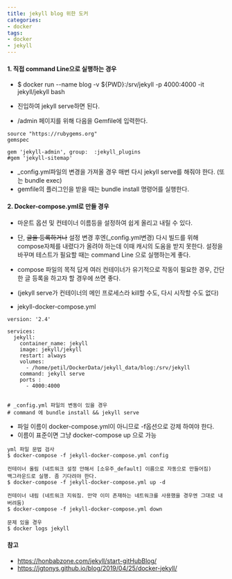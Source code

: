 ```yaml
---
title: jekyll blog 위한 도커
categories:
- docker
tags:
- docker
- jekyll
---
```


#### 1. 직접 command Line으로 실행하는 경우
- $ docker run --name blog -v ${PWD}:/srv/jekyll -p 4000:4000 -it jekyll/jekyll bash

- 진입하여 jekyll serve하면 된다.
- /admin 페이지를 위해 다음을 Gemfile에 입력한다.

```
source "https://rubygems.org"
gemspec

gem 'jekyll-admin', group:  :jekyll_plugins
#gem 'jekyll-sitemap'

```

- _config.yml파일의 변경을 가져올 경우 매번 다시 jekyll serve를 해줘야 한다. (또는 bundle exec)
-  gemfile의 플러그인을 받을 때는 bundle install 명령어를 실행한다. 

#### 2. Docker-compose.yml로 만들 경우

- 마운트 옵션 및 컨테이너 이름등을 설정하여 쉽게 올리고 내릴 수 있다.
- 단, ~~글을 등록하거나~~ 설정 변경 후엔(_config.yml변경)  다시 빌드를 위해 compose자체를 내렸다가 올려야 하는데
  이때 캐시의 도움을 받지 못한다. 설정을 바꾸며 테스트가 필요할 때는 command Line 으로 실행하는게 좋다.
- compose 파일의 목적 답게 여러 컨테이너가 유기적으로 작동이 필요한 경우, 간단한 글 등록을 하고자 할 경우에 쓰면 좋다.
- (jekyll serve가 컨테이너의 메인 프로세스라 kill할 수도, 다시 시작할 수도 없다)

- jekyll-docker-compose.yml

```
version: '2.4'

services:
  jekyll:
    container_name: jekyll
    image: jekyll/jekyll
    restart: always
    volumes:
      - /home/petil/DockerData/jekyll_data/blog:/srv/jekyll
    command: jekyll serve
    ports : 
      - 4000:4000


# _config.yml 파일의 변동이 있을 경우
# command 에 bundle install && jekyll serve
```

- 파일 이름이 docker-compose.yml이 아니므로 -f옵션으로 강제 하여야 한다.
- 이름이 표준이면 그냥 docker-compose up 으로 가능

```
yml 파일 문법 검사
$ docker-compose -f jekyll-docker-compose.yml config 

컨테이너 올림 (네트워크 설정 안해서 [소유주_default] 이름으로 자동으로 만들어짐)
백그라운드로 실행. 좀 기다려야 한다.
$ docker-compose -f jekyll-docker-compose.yml up -d

컨테이너 내림 (네트워크 지워짐. 만약 이미 존재하는 네트워크를 사용했을 경우엔 그대로 내버려둠)
$ docker-compose -f jekyll-docker-compose.yml down 

문제 있을 경우
$ docker logs jekyll
```

#### 참고  
- <https://honbabzone.com/jekyll/start-gitHubBlog/>
- <https://jgtonys.github.io/blog/2019/04/25/docker-jekyll/>
